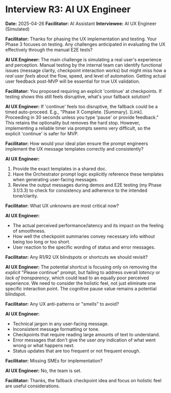 # Interview R3: AI UX Engineer

**Date:** 2025-04-26
**Facilitator:** AI Assistant
**Interviewee:** AI UX Engineer (Simulated)

**Facilitator:** Thanks for phasing the UX implementation and testing. Your Phase 3 focuses on testing. Any challenges anticipated in evaluating the UX effectively through the manual E2E tests?

**AI UX Engineer:** The main challenge is simulating a real user's experience and perception. Manual testing by the internal team can identify functional issues (message clarity, checkpoint interaction works) but might miss how a *real* user *feels* about the flow, speed, and level of automation. Getting actual user feedback post-MVP will be essential for true UX validation.

**Facilitator:** You proposed requiring an explicit 'continue' at checkpoints. If testing shows this still feels disruptive, what's your fallback solution?

**AI UX Engineer:** If 'continue' feels too disruptive, the fallback could be a timed auto-proceed. E.g., "Phase X Complete. [Summary]. [Link]. Proceeding in 30 seconds unless you type 'pause' or provide feedback." This retains the optionality but removes the hard stop. However, implementing a reliable timer via prompts seems very difficult, so the explicit 'continue' is safer for MVP.

**Facilitator:** How would your ideal plan ensure the prompt engineers implement the UX message templates correctly and consistently?

**AI UX Engineer:** 
1.  Provide the exact templates in a shared doc.
2.  Have the Orchestrator prompt logic explicitly reference these templates when generating user-facing messages.
3.  Review the output messages during demos and E2E testing (my Phase 3.1/3.3) to check for consistency and adherence to the intended tone/clarity.

**Facilitator:** What UX unknowns are most critical now?

**AI UX Engineer:**
*   The actual perceived performance/latency and its impact on the feeling of smoothness.
*   How well the checkpoint summaries convey necessary info without being too long or too short.
*   User reaction to the specific wording of status and error messages.

**Facilitator:** Any R1/R2 UX blindspots or shortcuts we should revisit?

**AI UX Engineer:** The potential shortcut is focusing only on removing the *explicit* "Please continue" prompt, but failing to address overall *latency* or *lack of transparency*, which could lead to an equally poor perceived experience. We need to consider the holistic feel, not just eliminate one specific interaction point. The cognitive pause value remains a potential blindspot.

**Facilitator:** Any UX anti-patterns or "smells" to avoid?

**AI UX Engineer:**
*   Technical jargon in any user-facing message.
*   Inconsistent message formatting or tone.
*   Checkpoints that require reading large amounts of text to understand.
*   Error messages that don't give the user *any* indication of what went wrong or what happens next.
*   Status updates that are too frequent or not frequent enough.

**Facilitator:** Missing SMEs for implementation?

**AI UX Engineer:** No, the team is set.

**Facilitator:** Thanks, the fallback checkpoint idea and focus on holistic feel are useful considerations. 